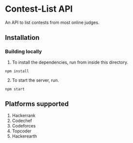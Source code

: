 # Contest-List API
An API to list contests from most online judges.


## Installation

### Building locally
1. To install the dependencies, run from inside this directory.
``` 
npm install 
``` 
  
    
2. To start the server, run. 
```
npm start
```




## Platforms supported
1. Hackerrank
2. Codechef
3. Codeforces
4. Topcoder
5. Hackerearth


